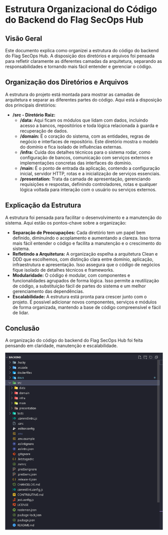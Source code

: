 # Estrutura Organizacional do Código do Backend do Flag SecOps Hub

## Visão Geral

Este documento explica como organizei a estrutura do código do backend do Flag SecOps Hub. A disposição dos diretórios e arquivos foi pensada para refletir claramente as diferentes camadas da arquitetura, separando as responsabilidades e tornando mais fácil entender e gerenciar o código.

## Organização dos Diretórios e Arquivos

A estrutura do projeto está montada para mostrar as camadas de arquitetura e separar as diferentes partes do código. Aqui está a disposição dos principais diretórios:

- **/src - Diretório Raiz:**
  - **/data:** Aqui ficam os módulos que lidam com dados, incluindo acesso a bancos, repositórios e toda lógica relacionada à guarda e recuperação de dados.
  - **/domain:** É o coração do sistema, com as entidades, regras de negócio e interfaces de repositório. Este diretório mostra o modelo do domínio e fica isolado de influências externas.
  - **/infra:** Cuida dos detalhes técnicos para o sistema rodar, como configuração de bancos, comunicação com serviços externos e implementações concretas das interfaces do domínio.
  - **/main:** É o ponto de entrada da aplicação, contendo a configuração inicial, servidor HTTP, rotas e a inicialização de serviços essenciais.
  - **/presentation:** Trata da camada de apresentação, gerenciando requisições e respostas, definindo controladores, rotas e qualquer lógica voltada para interação com o usuário ou serviços externos.

## Explicação da Estrutura

A estrutura foi pensada para facilitar o desenvolvimento e a manutenção do sistema. Aqui estão os pontos-chave sobre a organização:

- **Separação de Preocupações:** Cada diretório tem um papel bem definido, diminuindo o acoplamento e aumentando a clareza. Isso torna mais fácil entender o código e facilita a manutenção e o crescimento do sistema.
- **Refletindo a Arquitetura:** A organização espelha a arquitetura Clean e DDD que escolhemos, com distinção clara entre domínio, aplicação, infraestrutura e apresentação. Isso assegura que o código de negócios fique isolado de detalhes técnicos e frameworks.
- **Modularidade:** O código é modular, com componentes e funcionalidades agrupados de forma lógica. Isso permite a reutilização de código, a substituição fácil de partes do sistema e um melhor gerenciamento das dependências.
- **Escalabilidade:** A estrutura está pronta para crescer junto com o projeto. É possível adicionar novos componentes, serviços e módulos de forma organizada, mantendo a base de código compreensível e fácil de lidar.

## Conclusão

A organização do código do backend do Flag SecOps Hub foi feita pensando em claridade, manutenção e escalabilidade.

![estrutura](../images/estrutura.png)
